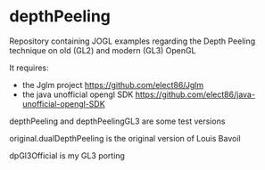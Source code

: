 depthPeeling
============

Repository containing JOGL examples regarding the Depth Peeling technique on old (GL2) and modern (GL3) OpenGL

It requires:

- the Jglm project https://github.com/elect86/Jglm
- the java unofficial opengl SDK https://github.com/elect86/java-unofficial-opengl-SDK


depthPeeling and depthPeelingGL3 are some test versions

original.dualDepthPeeling is the original version of Louis Bavoil

dpGl3Official is my GL3 porting
